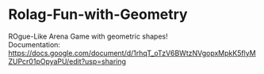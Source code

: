 # Rolag-Fun-with-Geometry
ROgue-Like Arena Game with geometric shapes! \
Documentation: https://docs.google.com/document/d/1rhqT_oTzV6BWtzNVgopxMpkK5flyMZUPcr01pOpyaPU/edit?usp=sharing
